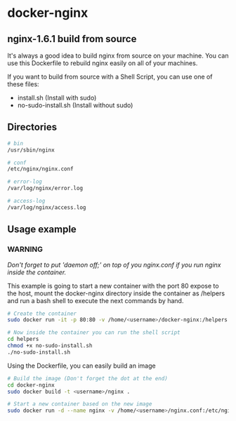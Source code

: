 # docker-nginx

## nginx-1.6.1 build from source

It's always a good idea to build nginx from source on your machine. You can use this Dockerfile to rebuild nginx easily on all of your machines.

If you want to build from source with a Shell Script, you can use one of these files:  
* install.sh (Install with sudo)  
* no-sudo-install.sh (Install without sudo)


## Directories
```sh
# bin
/usr/sbin/nginx

# conf
/etc/nginx/nginx.conf

# error-log
/var/log/nginx/error.log

# access-log
/var/log/nginx/access.log
```


## Usage example

### WARNING
*Don't forget to put 'daemon off;' on top of you nginx.conf if you run nginx inside the container.*

This example is going to start a new container with the port 80 expose to the host, mount the docker-nginx directory inside the container as /helpers and run a bash shell to execute the next commands by hand.
```sh
# Create the container
sudo docker run -it -p 80:80 -v /home/<username>/docker-nginx:/helpers debian:7.6 /bin/bash

# Now inside the container you can run the shell script
cd helpers
chmod +x no-sudo-install.sh
./no-sudo-install.sh
```

Using the Dockerfile, you can easily build an image
```sh
# Build the image (Don't forget the dot at the end)
cd docker-nginx
sudo docker build -t <username>/nginx .

# Start a new container based on the new image
sudo docker run -d --name nginx -v /home/<username>/nginx.conf:/etc/nginx/nginx.conf -v /home/<username>/wwwsrc:/wwwsrc -p 80:80 <username>/nginx service nginx start
```